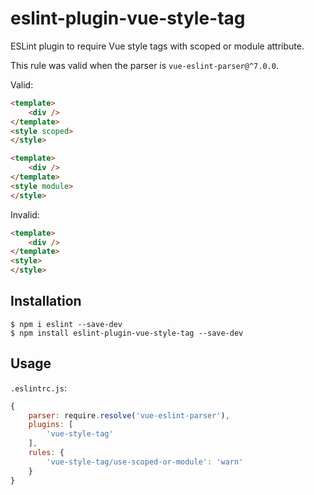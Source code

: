 # eslint-plugin-vue-style-tag

ESLint plugin to require Vue style tags with scoped or module attribute.

This rule was valid when the parser is `vue-eslint-parser@^7.0.0`.


Valid:
```html
<template>
    <div />
</template>
<style scoped>
</style>
```

```html
<template>
    <div />
</template>
<style module>
</style>
```

Invalid:
```html
<template>
    <div />
</template>
<style>
</style>
```


## Installation
```
$ npm i eslint --save-dev
$ npm install eslint-plugin-vue-style-tag --save-dev
```


## Usage

`.eslintrc.js`:

```js
{
    parser: require.resolve('vue-eslint-parser'),
    plugins: [
        'vue-style-tag'
    ],
    rules: {
        'vue-style-tag/use-scoped-or-module': 'warn'
    }
}
```
